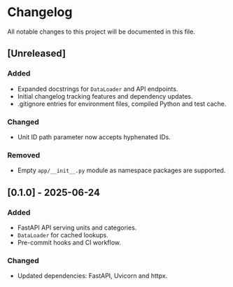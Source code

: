 # Changelog

All notable changes to this project will be documented in this file.

## [Unreleased]
### Added
- Expanded docstrings for `DataLoader` and API endpoints.
- Initial changelog tracking features and dependency updates.
- .gitignore entries for environment files, compiled Python and test cache.

### Changed
- Unit ID path parameter now accepts hyphenated IDs.

### Removed
- Empty `app/__init__.py` module as namespace packages are supported.

## [0.1.0] - 2025-06-24
### Added
- FastAPI API serving units and categories.
- `DataLoader` for cached lookups.
- Pre-commit hooks and CI workflow.
### Changed
- Updated dependencies: FastAPI, Uvicorn and httpx.
